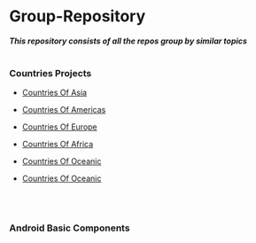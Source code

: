 # Group-Repository

***This repository consists of all the repos group by similar topics***
<br/><br/>

### Countries Projects

- [Countries Of Asia](https://github.com/arnoldvaz27/CountriesOfAsia)

- [Countries Of Americas](https://github.com/arnoldvaz27/CountriesOfAmericas)

- [Countries Of Europe](https://github.com/arnoldvaz27/CountriesOfEurope)

- [Countries Of Africa](https://github.com/arnoldvaz27/CountriesOfAfrica)

- [Countries Of Oceanic](https://github.com/arnoldvaz27/CountriesOfOceanic)

- [Countries Of Oceanic](https://github.com/arnoldvaz27/CountriesOfOceanic)

<br/><br/>

### Android Basic Components
